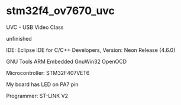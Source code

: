# stm32f4_ov7670_uvc

UVC - USB Video Class

unfinished



IDE: Eclipse IDE for C/C++ Developers, Version: Neon Release (4.6.0)

GNU Tools ARM Embedded
GnuWin32
OpenOCD

Microcontroller: STM32F407VET6

My board has LED on PA7 pin

Programmer: ST-LINK V2
